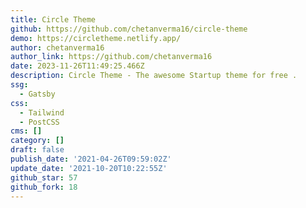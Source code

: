 ```yaml
---
title: Circle Theme
github: https://github.com/chetanverma16/circle-theme
demo: https://circletheme.netlify.app/
author: chetanverma16
author_link: https://github.com/chetanverma16
date: 2023-11-26T11:49:25.466Z
description: Circle Theme - The awesome Startup theme for free .
ssg:
  - Gatsby
css:
  - Tailwind
  - PostCSS
cms: []
category: []
draft: false
publish_date: '2021-04-26T09:59:02Z'
update_date: '2021-10-20T10:22:55Z'
github_star: 57
github_fork: 18
---
```

